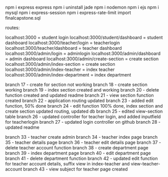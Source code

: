 npm i express
express
npm i uninstall jade
npm i nodemon
npm i ejs
npm i mysql
npm i express-session
npm i express-rate-limit
import finalcapstone.sql


routes:

localhost:3000 = student login
localhost:3000/student/dashboard = student dashboard
localhost:3000/teacher/login = teacherlogin
localhost:3000/teacher/dashboard = teacher dashboard
localhost:3000/admin/login = adminlogin
localhost:3000/admin/dashboard = admin dashboard
localhost:3000/admin/create-section = create section
localhost:3000/admin/index-section = create section
localhost:3000/admin/index-teacher = index teacher
localhost:3000/admin/index-department = index department

branch 17 - create for section not working
branch 18 - create section working
branch 19 - index section created and working
branch 20 - delete function created and updated readme
branch 21 - view section function created
branch 22 - application routing updated
branch 23 - added edit function, 50% done
branch 24 - edit function 100% done, index section and create section updated routing, updated db
branch 25 - edited view-section table
branch 26 - updated controller for teacher login, and added inputfield for teacherlogin
branch 27 - updated login controller on github
branch 28 - updated readme

branch 33 - teacher create admin
branch 34 - teacher index page
branch 35 - teacher details page
branch 36 - teacher edit details page
branch 37 - delete teacher account function
branch 38 - create department page
branch 39 - index department page
branch 40 - edit department page
branch 41 - delete department function
branch 42 - updated edit function for teacher account details, suffix view in index-teacher and view-teacher-account
branch 43 - view subject for teacher page created